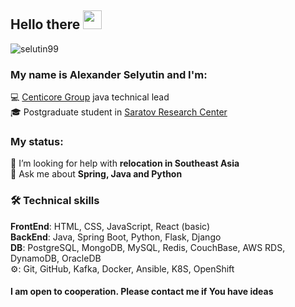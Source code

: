 ## Hello there <img src="https://raw.githubusercontent.com/iampavangandhi/iampavangandhi/master/gifs/Hi.gif" width="30px"/>
<p> <img src=https://komarev.com/ghpvc/?username=selutin99 alt=selutin99 /> </p>

### My name is Alexander Selyutin and I'm: 
💻 <a href="https://centicore.ru/" target="_blank">Centicore Group</a> java technical lead<br>
🎓 Postgraduate student in <a href="https://iptmuran.ru/personality/%D1%81%D0%B5%D0%BB%D1%8E%D1%82%D0%B8%D0%BD-%D0%B0%D0%BB%D0%B5%D0%BA%D1%81%D0%B0%D0%BD%D0%B4%D1%80-%D0%B4%D0%BC%D0%B8%D1%82%D1%80%D0%B8%D0%B5%D0%B2%D0%B8%D1%87/" target="_blank">Saratov Research Center</a><br>

### My status:
🤝 I’m looking for help with <b>relocation in Southeast Asia</b><br>
💬 Ask me about <b>Spring, Java and Python</b><br>

### 🛠 Technical skills
**FrontEnd**: HTML, CSS, JavaScript, React (basic)<br>
**BackEnd**: Java, Spring Boot, Python, Flask, Django<br>
**DB**: PostgreSQL, MongoDB, MySQL, Redis, CouchBase, AWS RDS, DynamoDB, OracleDB<br>
⚙: Git, GitHub, Kafka, Docker, Ansible, K8S, OpenShift<br>

#### I am open to cooperation. Please contact me if You have ideas
